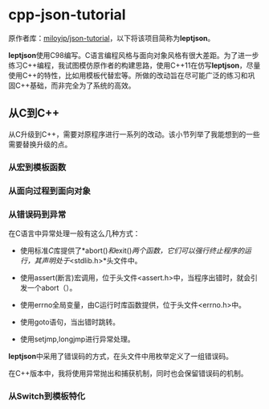 # cpp-json-tutorial
原作者库：[miloyip/json-tutorial](https://github.com/miloyip/json-tutorial)，以下将该项目简称为**leptjson**。

**leptjson**使用C98编写。C语言编程风格与面向对象风格有很大差距。为了进一步练习C++编程，我试图模仿原作者的构建思路，使用C++11在仿写**leptjson**，尽量使用C++的特性，比如用模板代替宏等。所做的改动旨在尽可能广泛的练习和巩固C++基础，而非完全为了系统的高效。

## 从C到C++

从C升级到C++，需要对原程序进行一系列的改动。该小节列举了我能想到的一些需要替换升级的点。

### 从宏到模板函数

### 从面向过程到面向对象

### 从错误码到异常

在C语言中异常处理一般有这么几种方式：

- 使用标准*C*库提供了*abort()*和*exit()*两个函数，它们可以强行终止程序的运行，其声明处于*<stdlib.h>*头文件中。

- 使用assert(断言)宏调用，位于头文件<assert.h>中，当程序出错时，就会引发一个abort（）。

- 使用errno全局变量，由C运行时库函数提供，位于头文件<errno.h>中。

- 使用goto语句，当出错时跳转。

- 使用setjmp,longjmp进行异常处理。

**leptjson**中采用了错误码的方式，在头文件中用枚举定义了一组错误码。

在C++版本中，我将使用异常抛出和捕获机制，同时也会保留错误码的机制。

### 从Switch到模板特化









